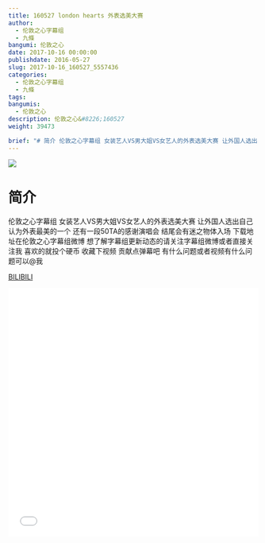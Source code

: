 ```yaml
---
title: 160527 london hearts 外表选美大赛
author: 
  - 伦敦之心字幕组
  - 九條
bangumi: 伦敦之心
date: 2017-10-16 00:00:00
publishdate: 2016-05-27
slug: 2017-10-16_160527_5557436
categories: 
  - 伦敦之心字幕组
  - 九條
tags: 
bangumis: 
  - 伦敦之心
description: 伦敦之心&#8226;160527
weight: 39473

brief: "# 简介 伦敦之心字幕组 女装艺人VS男大姐VS女艺人的外表选美大赛 让外国人选出自己认为外表最美的一个 还有一段50TA的感谢演唱会 结尾会有迷之物体入场 下载地址在伦敦之心字幕组微博 想了解字幕组更新动态的请关注字幕组微博或者直接关注我 喜欢的就投个硬币 收藏下视频 贡献点弹幕吧 有什么问题或者视频有什么问题可以@我"
---
```


![](https://i.imgur.com/PROmBkE.jpg)

# 简介  
伦敦之心字幕组 女装艺人VS男大姐VS女艺人的外表选美大赛 让外国人选出自己认为外表最美的一个 还有一段50TA的感谢演唱会 结尾会有迷之物体入场 下载地址在伦敦之心字幕组微博 想了解字幕组更新动态的请关注字幕组微博或者直接关注我 喜欢的就投个硬币 收藏下视频 贡献点弹幕吧
有什么问题或者视频有什么问题可以@我

  [BILIBILI](https://www.bilibili.com/video/av5557436/)


<div class="vcontainer">  <iframe class='video' src="//www.bilibili.com/blackboard/player.html?aid=5557436" width="100%" height="500" frameborder="0" allowfullscreen="allowfullscreen"></iframe></div>
